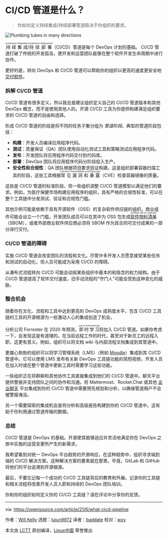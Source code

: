 [#]: subject: (What is a CI/CD pipeline?)
[#]: via: (https://opensource.com/article/21/6/what-cicd-pipeline)
[#]: author: (Will Kelly https://opensource.com/users/willkelly)
[#]: collector: (lujun9972)
[#]: translator: (baddate)
[#]: reviewer: (wxy)
[#]: publisher: (wxy)
[#]: url: (https://linux.cn/article-13541-1.html)

CI/CD 管道是什么？
======

> 你如何定义持续集成/持续部署管道取决于你组织的要求。

![Plumbing tubes in many directions][1]

<ruby>持续集成<rt>continuous integration</rt></ruby>/<ruby>持续部署<rt>continuous deployment</rt></ruby>（CI/CD）管道是每个 DevOps 计划的基础。 CI/CD 管道打破了传统的开发孤岛，使开发和运营团队能够在整个软件开发生命周期中进行协作。

更好的是，转向 DevOps 和 CI/CD 管道可以帮助你的组织以更高的速度更安全地 [交付软件][2]。

### 拆解 CI/CD 管道

CI/CD 管道有很多定义，所以我总是建议组织定义自己的 CI/CD 管道版本和其他 DevOps 概念，而不是使用其他人的。开源 CI/CD 工具为你提供构建满足组织要求的 CI/CD 管道的自由和选择。

形成 CI/CD 管道的阶段是将不同的任务子集分组为 _管道阶段_。典型的管道阶段包括：

  * **构建**：开发人员编译应用程序代码。
  * **测试**：质量保证（QA）团队使用自动化测试工具和策略测试应用程序代码。
  * **发布**：开发团队将应用程序代码交付到代码库。
  * **部署**：DevOps 团队将应用程序代码分阶段投入生产。
  * **安全性和合规性**：QA 团队根据项目要求验证构建。这是组织部署容器扫描工具的阶段，这些工具根据<ruby>常见漏洞和暴露<rt>Common Vulnerabilities and Exposures</rt></ruby>（CVE）检查容器镜像的质量。

这些是 CI/CD 管道的标准阶段，但一些组织调整 CI/CD 管道模型以满足他们的要求。例如，为医疗保健市场构建应用程序的组织，具有严格的合规性标准，可以在整个工具链中分发测试、验证和合规性门槛。

其他示例可能是依赖于具有开源软件（OSS）的复杂软件供应链的组织。商业组件可能会设立一个门槛，开发团队成员可以在其中为 OSS 包生成 <ruby>[软件物料清单][3]<rt>software bill of materials</rt></ruby>（SBOM），或者外部商业软件供应商必须将 SBOM 作为其合同可交付成果的一部分进行交付。

### CI/CD 管道的障碍

实施 CI/CD 管道会改变团队的流程和文化。尽管许多开发人员愿意接受某些任务和测试的自动化，但人员可能成为采用 CI/CD 的障碍。

从瀑布式流程转向 CI/CD 可能会动摇某些组织中基本的和隐含的权力结构。由于 CI/CD 管道提高了软件交付速度，旧手动流程的“守门人”可能会受到这种变化的威胁。

### 整合机会

随着你在文化、流程和工具中达到更高的 DevOps 成熟度水平，包含 CI/CD 工具链的工具的开源根源为一些激动人心的集成创造了机会。

分析公司 Forrester 在 2020 年预测，<ruby>即时学习<rt>just-in-time learning</rt></ruby>将加入 CI/CD 管道。如果你考虑一下，会发现这是有道理的。在当前远程工作的时代，甚至对于新员工的远程入职，这更有意义。例如，组织可以将文档 wiki 与内部流程文档集成到其管道中。

更雄心勃勃的组织可以将学习管理系统（LMS）（例如 [Moodle][4]）集成到其 CI/CD 管道中。它可以使用 LMS 发布有关新 DevOps 工具链功能的简短视频，开发人员在加入时或在整个管道中更新工具时需要学习这些功能。

一些组织正在将群聊和其他协作工具直接集成到他们的 CI/CD 管道中。聊天平台提供警报并支持团队之间的协作和沟通。将 Mattermost、Rocket.Chat 或其他 [企业聊天][5] 平台集成到你的 CI/CD 管道中需要预先规划和分析，以确保管道用户不会被警报淹没。

另一个需要探索的集成机会是将分析和高级报告构建到你的 CI/CD 管道中。这有助于你利用通过管道传输的数据。

### 总结

CI/CD 管道是 DevOps 的基础。开源使其能够适应并灵活地满足你在 DevOps 之旅中实施的运营变更所产生的新需求。

我希望看到对统一 DevOps 平台趋势的开源响应，在这种趋势中，组织寻求端到端的 CI/CD 解决方案。这种解决方案的要素就在那里。毕竟，GitLab 和 GitHub 将他们的平台追溯到开源根源。

最后，不要忘记每一个成功的 CI/CD 工具链背后的教育和外展。记录你的工具链和相关流程将改善开发人员入职和持续的 DevOps 团队培训。

你和你的组织如何定义你的 CI/CD 工具链？请在评论中分享你的反馈。

--------------------------------------------------------------------------------

via: https://opensource.com/article/21/6/what-cicd-pipeline

作者：[Will Kelly][a]
选题：[lujun9972][b]
译者：[baddate](https://github.com/baddate)
校对：[wxy](https://github.com/wxy)

本文由 [LCTT](https://github.com/LCTT/TranslateProject) 原创编译，[Linux中国](https://linux.cn/) 荣誉推出

[a]: https://opensource.com/users/willkelly
[b]: https://github.com/lujun9972
[1]: https://opensource.com/sites/default/files/styles/image-full-size/public/lead-images/plumbing_pipes_tutorial_how_behind_scenes.png?itok=F2Z8OJV1 (Plumbing tubes in many directions)
[2]: https://techbeacon.com/devops/5-reasons-why-cicd-vital-your-organizations-value-stream
[3]: https://www.ntia.gov/SBOM
[4]: https://moodle.org/
[5]: https://opensource.com/alternatives/slack
